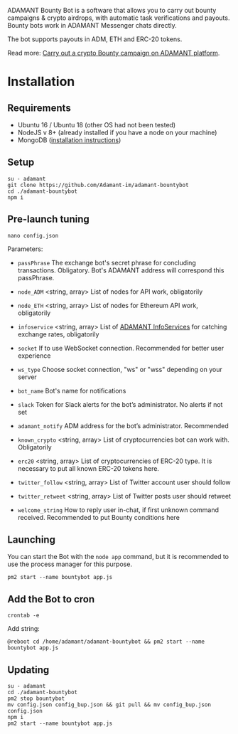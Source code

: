 ADAMANT Bounty Bot is a software that allows you to carry out bounty campaigns & crypto airdrops, with automatic task verifications and payouts. Bounty bots work in ADAMANT Messenger chats directly.

The bot supports payouts in ADM, ETH and ERC-20 tokens.

Read more: [Carry out a crypto Bounty campaign on ADAMANT platform]().

# Installation

## Requirements

* Ubuntu 16 / Ubuntu 18 (other OS had not been tested)
* NodeJS v 8+ (already installed if you have a node on your machine)
* MongoDB ([installation instructions](https://docs.mongodb.com/manual/tutorial/install-mongodb-on-ubuntu/))

## Setup

```
su - adamant
git clone https://github.com/Adamant-im/adamant-bountybot
cd ./adamant-bountybot
npm i
```

## Pre-launch tuning

```
nano config.json
```

Parameters:

* `passPhrase` <string> The exchange bot's secret phrase for concluding transactions. Obligatory. Bot's ADAMANT address will correspond this passPhrase.
* `node_ADM` <string, array> List of nodes for API work, obligatorily
* `node_ETH` <string, array> List of nodes for Ethereum API work, obligatorily
* `infoservice` <string, array> List of [ADAMANT InfoServices](https://github.com/Adamant-im/adamant-currencyinfo-services) for catching exchange rates, obligatorily
* `socket` <boolean> If to use WebSocket connection. Recommended for better user experience
* `ws_type` <string> Choose socket connection, "ws" or "wss" depending on your server
* `bot_name` <string> Bot's name for notifications
* `slack` <string> Token for Slack alerts for the bot’s administrator. No alerts if not set
* `adamant_notify` <string> ADM address for the bot’s administrator. Recommended
* `known_crypto` <string, array> List of cryptocurrencies bot can work with. Obligatorily
* `erc20` <string, array> List of cryptocurrencies of ERC-20 type. It is necessary to put all known ERC-20 tokens here.

* `twitter_follow` <string, array> List of Twitter account user should follow
* `twitter_retweet` <string, array> List of Twitter posts user should retweet

* `welcome_string` <string> How to reply user in-chat, if first unknown command received. Recommended to put Bounty conditions here

## Launching

You can start the Bot with the `node app` command, but it is recommended to use the process manager for this purpose.

```
pm2 start --name bountybot app.js
```

## Add the Bot to cron

```
crontab -e
```

Add string:

```
@reboot cd /home/adamant/adamant-bountybot && pm2 start --name bountybot app.js
```

## Updating

```
su - adamant
cd ./adamant-bountybot
pm2 stop bountybot
mv config.json config_bup.json && git pull && mv config_bup.json config.json
npm i
pm2 start --name bountybot app.js
```
